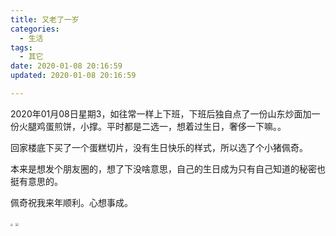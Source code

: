 ```yaml
---
title: 又老了一岁
categories:
  - 生活
tags:
  - 其它
date: 2020-01-08 20:16:59
updated: 2020-01-08 20:16:59

---
```


2020年01月08日星期3，如往常一样上下班，下班后独自点了一份山东炒面加一份火腿鸡蛋煎饼，小撑。平时都是二选一，想着过生日，奢侈一下嘛。。

回家楼底下买了一个蛋糕切片，没有生日快乐的样式，所以选了个小猪佩奇。

本来是想发个朋友圈的，想了下没啥意思，自己的生日成为只有自己知道的秘密也挺有意思的。

佩奇祝我来年顺利。心想事成。

<img src="/blog/images/2020/WechatIMG1.jpeg" style="zoom:25%;" />

<img src="/blog/images/2020/WechatIMG2.jpeg" style="zoom:33%;" />



